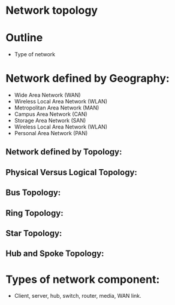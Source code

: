 # Network topology

# Outline
- Type of network 

# Network defined by Geography:
- Wide Area Network (WAN)
- Wireless Local Area Network (WLAN)
- Metropolitan Area Network (MAN)
- Campus Area Network (CAN)
- Storage Area Network (SAN)
- Wireless Local Area Network (WLAN)
- Personal Area Network (PAN)

## Network defined by Topology:

## Physical Versus Logical Topology:

## Bus Topology:

## Ring Topology:

## Star Topology: 

## Hub and Spoke Topology: 

# Types of network component: 
- Client, server, hub, switch, router, media, WAN link. 

